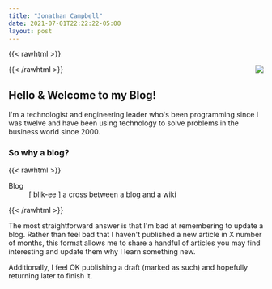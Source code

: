 ```yaml
---
title: "Jonathan Campbell"
date: 2021-07-01T22:22:22-05:00
layout: post
---
```


{{< rawhtml >}}

<img src="/images/headshot.jpg" class="headshot d-none d-lg-inline" style="float: right;">

{{< /rawhtml >}}

## Hello & Welcome to my Blog!

I'm a technologist and engineering leader who's been programming since I was twelve and have been using technology to solve problems in the business world since 2000. 

### So why a blog?

{{< rawhtml >}}

<dl>
    <dt>Blog</dt>
    <dd>[ blik-ee ] a cross between a blog and a wiki</dd>
</dl>

{{< /rawhtml >}}

The most straightforward answer is that I'm bad at remembering to update a blog.
Rather than feel bad that I haven't published a new article in X number of
months, this format allows me to share a handful of articles you may find
interesting and update them why I learn something new. 

Additionally, I feel OK publishing a draft (marked as such) and hopefully returning later to finish it.
